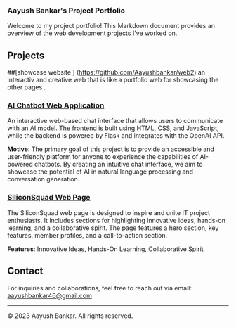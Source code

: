 ### Aayush Bankar's Project Portfolio

Welcome to my project portfolio! This Markdown document provides an overview of the web development projects I've worked on.

## Projects

##[showcase website ] (https://github.com/Aayushbankar/web2)
an interactiv and creative web that is like a portfolio web for showcasing the other pages .

### [AI Chatbot Web Application](https://github.com/Aayushbankar/chat-bot)



An interactive web-based chat interface that allows users to communicate with an AI model. The frontend is built using HTML, CSS, and JavaScript, while the backend is powered by Flask and integrates with the OpenAI API.

**Motive**: The primary goal of this project is to provide an accessible and user-friendly platform for anyone to experience the capabilities of AI-powered chatbots. By creating an intuitive chat interface, we aim to showcase the potential of AI in natural language processing and conversation generation.

### [SiliconSquad Web Page](https://aayushbankar.github.io/sillicon-squad/)



The SiliconSquad web page is designed to inspire and unite IT project enthusiasts. It includes sections for highlighting innovative ideas, hands-on learning, and a collaborative spirit. The page features a hero section, key features, member profiles, and a call-to-action section.

**Features**: Innovative Ideas, Hands-On Learning, Collaborative Spirit

## Contact

For inquiries and collaborations, feel free to reach out via email: aayushbankar46@gmail.com

---
&copy; 2023 Aayush Bankar. All rights reserved.
